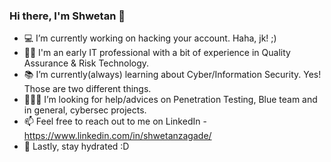 ### Hi there, I'm Shwetan 👋 

- 💻 I’m currently working on hacking your account. Haha, jk! ;)
- 🤝🏻 I'm an early IT professional with a bit of experience in  Quality Assurance & Risk Technology. 
- 📚 I’m currently(always) learning about Cyber/Information Security. Yes! Those are two different things.
- 🙋🏻‍♂️ I’m looking for help/advices on Penetration Testing, Blue team and in general, cybersec projects.
- 📫 Feel free to reach out to me on LinkedIn - https://www.linkedin.com/in/shwetanzagade/
- 🧃 Lastly, stay hydrated :D

<!--
**shwetan-zagade/shwetan-zagade** is a ✨ _special_ ✨ repository because its `README.md` (this file) appears on your GitHub profile.

Here are some ideas to get you started:

- 🔭 I’m currently working on ...
- 🌱 I’m currently learning ...
- 👯 I’m looking to collaborate on ...
- 🤔 I’m looking for help with ...
- 💬 Ask me about ...
- 📫 How to reach me: ...
- 😄 Pronouns: ...
- ⚡ Fun fact: ...
-->
